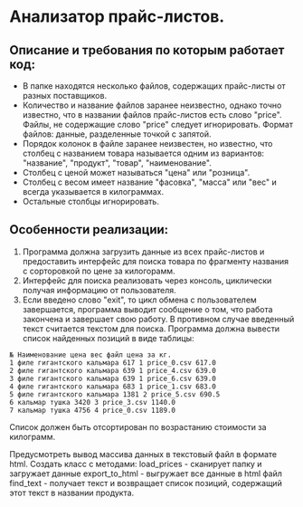 # Анализатор прайс-листов.

## Описание и требования по которым работает код:

- В папке находятся несколько файлов, содержащих прайс-листы от разных поставщиков.
- Количество и название файлов заранее неизвестно, однако точно известно, что в названии файлов прайс-листов есть слово "price". Файлы, не содержащие слово "price" следует игнорировать. Формат файлов: данные, разделенные точкой с запятой.
- Порядок колонок в файле заранее неизвестен, но известно, что столбец с названием товара называется одним из вариантов: "название", "продукт", "товар", "наименование".
- Столбец с ценой может называться "цена" или "розница".
- Столбец с весом имеет название "фасовка", "масса" или "вес" и всегда указывается в килограммах.
- Остальные столбцы игнорировать.

## Особенности реализации:

1. Программа должна загрузить данные из всех прайс-листов и предоставить интерфейс для поиска товара по фрагменту названия с сорторовкой по цене за килогорамм.
2. Интерфейс для поиска реализовать через консоль, циклически получая информацию от пользователя.
3. Если введено слово "exit", то цикл обмена с пользователем завершается, программа выводит сообщение о том, что работа закончена и завершает свою работу. В противном случае введенный текст считается текстом для поиска. Программа должна вывести список найденных позиций в виде таблицы:

```
№ Наименование цена вес файл цена за кг.
1 филе гигантского кальмара 617 1 price_0.csv 617.0
2 филе гигантского кальмара 639 1 price_4.csv 639.0
3 филе гигантского кальмара 639 1 price_6.csv 639.0
4 филе гигантского кальмара 683 1 price_1.csv 683.0
5 филе гигантского кальмара 1381 2 price_5.csv 690.5
6 кальмар тушка 3420 3 price_3.csv 1140.0
7 кальмар тушка 4756 4 price_0.csv 1189.0
```

Список должен быть отсортирован по возрастанию стоимости за килограмм.

Предусмотреть вывод массива данных в текстовый файл в формате html.
Создать класс с методами:
load_prices - сканирует папку и загружает данные
export_to_html - выгружает все данные в html файл
find_text - получает текст и возвращает список позиций, содержащий этот текст в названии продукта.

```

```
